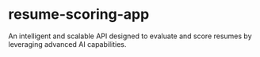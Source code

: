 # resume-scoring-app
An intelligent and scalable API designed to evaluate and score resumes by leveraging advanced AI capabilities.
